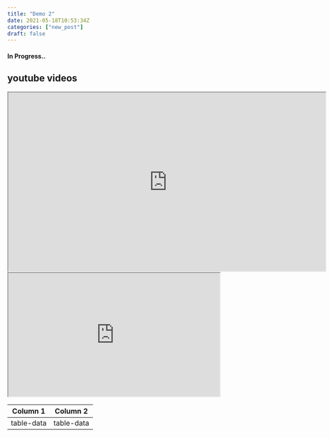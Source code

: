 ```yaml
---
title: "Demo 2"
date: 2021-05-18T10:53:34Z
categories: ["new_post"]
draft: false
---
```


#### **In Progress..**


## youtube videos


<iframe width="720" height="405"
    src="https://www.youtube.com/embed/tgbNymZ7vqY">
</iframe>


<iframe width="480" height="280"
    src="https://www.youtube.com/embed/tgbNymZ7vqY">
</iframe>


  Column 1  |  Column 2  |
  -------------- |---------------- |
    table-data  |  table-data  |
    